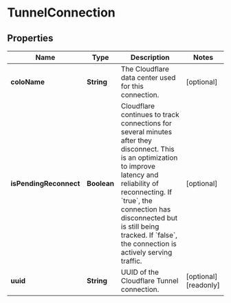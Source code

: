 

# TunnelConnection


## Properties

| Name | Type | Description | Notes |
|------------ | ------------- | ------------- | -------------|
|**coloName** | **String** | The Cloudflare data center used for this connection. |  [optional] |
|**isPendingReconnect** | **Boolean** | Cloudflare continues to track connections for several minutes after they disconnect. This is an optimization to improve latency and reliability of reconnecting.  If &#x60;true&#x60;, the connection has disconnected but is still being tracked. If &#x60;false&#x60;, the connection is actively serving traffic. |  [optional] |
|**uuid** | **String** | UUID of the Cloudflare Tunnel connection. |  [optional] [readonly] |



